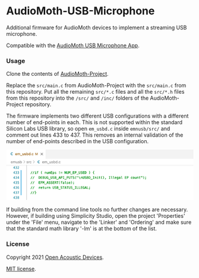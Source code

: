 # AudioMoth-USB-Microphone
Additional firmware for AudioMoth devices to implement a streaming USB microphone.

Compatible with the [AudioMoth USB Microphone App](https://github.com/OpenAcousticDevices/AudioMoth-USB-Microphone-App).

### Usage ####

Clone the contents of [AudioMoth-Project](https://github.com/OpenAcousticDevices/AudioMoth-Project).

Replace the ```src/main.c``` from AudioMoth-Project with the ```src/main.c``` from this repository. Put all the remaining ```src/*.c``` files and all the ```src/*.h``` files from this repository into the ```/src/``` and ```/inc/``` folders of the AudioMoth-Project repository. 

The firmware implements two different USB configurations with a different number of end-points in each. This is not supported within the standard Silicon Labs USB library, so open ```em_usbd.c``` inside ```emnusb/src/``` and comment out lines 433 to 437. This removes an internal validation of the number of end-points described in the USB configuration.

![alt text](https://github.com/OpenAcousticDevices/AudioMoth-USB-Microphone/blob/main/comment.png)

If building from the command line tools no further changes are necessary. However, if building using Simplicity Studio, open the project 'Properties' under the 'File' menu, navigate to the 'Linker' and 'Ordering' and make sure that the standard math library '-lm' is at the bottom of the list.

### License ###

Copyright 2021 [Open Acoustic Devices](http://www.openacousticdevices.info/).

[MIT license](http://www.openacousticdevices.info/license).
